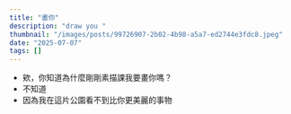 ```yaml
---
title: "畫你"
description: "draw you "
thumbnail: "/images/posts/99726907-2b02-4b98-a5a7-ed2744e3fdc8.jpeg"
date: "2025-07-07"
tags: []
---
```

- 欸，你知道為什麼剛剛素描課我要畫你嗎？
- 不知道
- 因為我在這片公園看不到比你更美麗的事物
